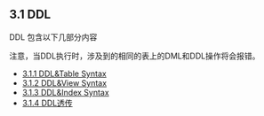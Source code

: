 ## 3.1 DDL
DDL 包含以下几部分内容

注意，当DDL执行时，涉及到的相同的表上的DML和DDL操作将会报错。

* [3.1.1 DDL&Table Syntax](3.1_DDL/3.1.1_DDL&Table_Syntax.md)
* [3.1.2 DDL&View Syntax](3.1_DDL/3.1.2_DDL&View_Syntax.md)
* [3.1.3 DDL&Index Syntax](3.1_DDL/3.1.3_DDL&Index_Syntax.md)
* [3.1.4 DDL透传](3.1_DDL/3.1.4_DDL_Penetrate.md)

